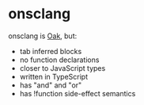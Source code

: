 # onsclang

onsclang is [Oak](https://oaklang.org/), but:
* tab inferred blocks
* no function declarations
* closer to JavaScript types
* written in TypeScript
* has "and" and "or"
* has !function side-effect semantics
